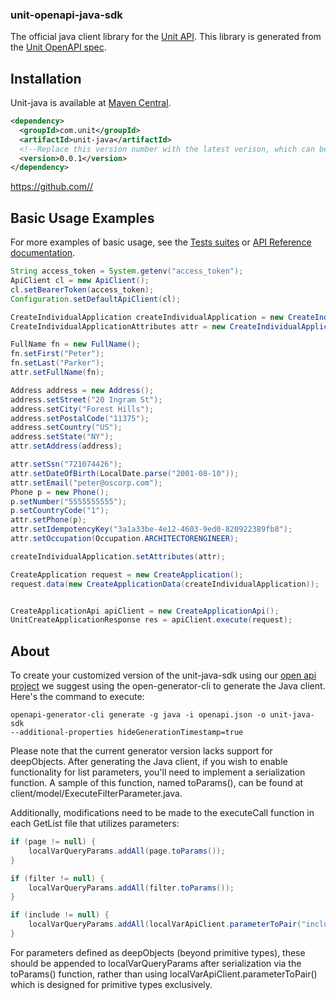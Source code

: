 ### unit-openapi-java-sdk

The official java client library for the [Unit API](https://docs.unit.co/). This library is generated from the [Unit OpenAPI spec](https://github.com/unit-finance/openapi-unit-sdk).

## Installation

Unit-java is available at [Maven Central]().

```xml
<dependency>
  <groupId>com.unit</groupId>
  <artifactId>unit-java</artifactId>
  <!--Replace this version number with the latest verison, which can be found at https://github.com/unit/unit-java/tags-->
  <version>0.0.1</version>
</dependency>
```
https://github.com//
## Basic Usage Examples

For more examples of basic usage, see the [Tests suites](https://unit-finance/unit-openapi-java-sdk.com) or [API Reference documentation](https://docs.unit.co/).

```java
String access_token = System.getenv("access_token");
ApiClient cl = new ApiClient();
cl.setBearerToken(access_token);
Configuration.setDefaultApiClient(cl);

CreateIndividualApplication createIndividualApplication = new CreateIndividualApplication();
CreateIndividualApplicationAttributes attr = new CreateIndividualApplicationAttributes();

FullName fn = new FullName();
fn.setFirst("Peter");
fn.setLast("Parker");
attr.setFullName(fn);

Address address = new Address();
address.setStreet("20 Ingram St");
address.setCity("Forest Hills");
address.setPostalCode("11375");
address.setCountry("US");
address.setState("NY");
attr.setAddress(address);

attr.setSsn("721074426");
attr.setDateOfBirth(LocalDate.parse("2001-08-10"));
attr.setEmail("peter@oscorp.com");
Phone p = new Phone();
p.setNumber("5555555555");
p.setCountryCode("1");
attr.setPhone(p);
attr.setIdempotencyKey("3a1a33be-4e12-4603-9ed0-820922389fb8");
attr.setOccupation(Occupation.ARCHITECTORENGINEER);

createIndividualApplication.setAttributes(attr);

CreateApplication request = new CreateApplication();
request.data(new CreateApplicationData(createIndividualApplication));


CreateApplicationApi apiClient = new CreateApplicationApi();
UnitCreateApplicationResponse res = apiClient.execute(request);
```

## About
To create your customized version of the unit-java-sdk using our [open api project](https://github.com/unit-finance/openapi-unit-sdk)
we suggest using the open-generator-cli to generate the Java client. Here's the command to execute:
```commandline
openapi-generator-cli generate -g java -i openapi.json -o unit-java-sdk
--additional-properties hideGenerationTimestamp=true
```
Please note that the current generator version lacks support for deepObjects. After generating the Java client, if you wish to enable functionality for list parameters, you'll need to implement a serialization function. A sample of this function, named toParams(), can be found at client/model/ExecuteFilterParameter.java.

Additionally, modifications need to be made to the executeCall function in each GetList file that utilizes parameters:
```java
if (page != null) {
    localVarQueryParams.addAll(page.toParams());
}

if (filter != null) {
    localVarQueryParams.addAll(filter.toParams());
}

if (include != null) {
    localVarQueryParams.addAll(localVarApiClient.parameterToPair("include", include));
}
```
For parameters defined as deepObjects (beyond primitive types), these should be appended to localVarQueryParams after serialization via the toParams() function, rather than using localVarApiClient.parameterToPair() which is designed for primitive types exclusively.